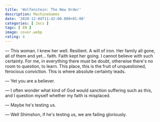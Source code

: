 ```yaml
---
title: 'Wolfenstein: The New Order'
description: MachineGames
date: '2020-12-04T11:42:00.000+01:00'
categories: [ Jocs ]
tags: [ EN ]
image: cover.webp
rating: 4
---
```


&mdash; This woman. I knew her well. Resilient. A will of iron. Her family all gone, all of them and yet... faith. Faith kept her going. I cannot believe with such certainty. For me, in everything there must be doubt, otherwise there's no room to question, to learn. This place, this is the fruit of unquestioned, ferocious conviction. This is where absolute certainty leads.

&mdash; Yet you are a believer.

&mdash; I often wonder what kind of God would sanction suffering such as this, and I question myself whether my faith is misplaced.

&mdash; Maybe he's testing us.

&mdash; Well Shimshon, if he's testing us, we are failing gloriously.
